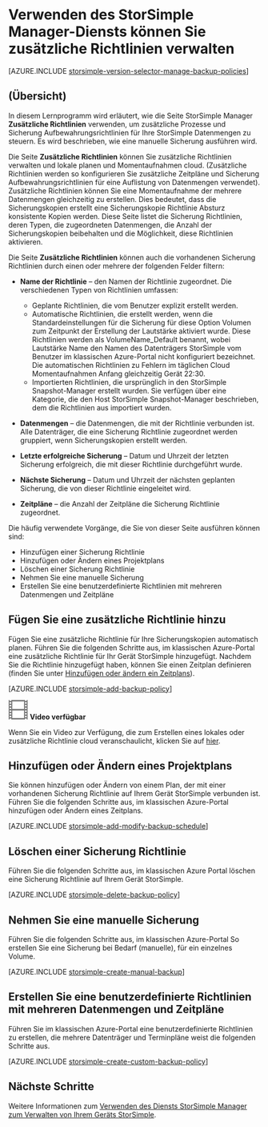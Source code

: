 <properties 
   pageTitle="Verwalten Sie Ihre StorSimple zusätzliche Richtlinien | Microsoft Azure"
   description="Erläutert die Verwendung des StorSimple Manager-Diensts erstellen und Verwalten von manuelle Sicherungskopien, zusätzliche Zeitpläne und Sicherung Aufbewahrung."
   services="storsimple"
   documentationCenter="NA"
   authors="SharS"
   manager="carmonm"
   editor=""/>
<tags 
   ms.service="storsimple"
   ms.devlang="NA"
   ms.topic="article"
   ms.tgt_pltfrm="NA"
   ms.workload="TBD"
   ms.date="05/10/2016"
   ms.author="v-sharos"/>

# <a name="use-the-storsimple-manager-service-to-manage-backup-policies"></a>Verwenden des StorSimple Manager-Diensts können Sie zusätzliche Richtlinien verwalten

[AZURE.INCLUDE [storsimple-version-selector-manage-backup-policies](../../includes/storsimple-version-selector-manage-backup-policies.md)]

## <a name="overview"></a>(Übersicht)

In diesem Lernprogramm wird erläutert, wie die Seite StorSimple Manager **Zusätzliche Richtlinien** verwenden, um zusätzliche Prozesse und Sicherung Aufbewahrungsrichtlinien für Ihre StorSimple Datenmengen zu steuern. Es wird beschrieben, wie eine manuelle Sicherung ausführen wird.

Die Seite **Zusätzliche Richtlinien** können Sie zusätzliche Richtlinien verwalten und lokale planen und Momentaufnahmen cloud. (Zusätzliche Richtlinien werden so konfigurieren Sie zusätzliche Zeitpläne und Sicherung Aufbewahrungsrichtlinien für eine Auflistung von Datenmengen verwendet). Zusätzliche Richtlinien können Sie eine Momentaufnahme der mehrere Datenmengen gleichzeitig zu erstellen. Dies bedeutet, dass die Sicherungskopien erstellt eine Sicherungskopie Richtlinie Absturz konsistente Kopien werden. Diese Seite listet die Sicherung Richtlinien, deren Typen, die zugeordneten Datenmengen, die Anzahl der Sicherungskopien beibehalten und die Möglichkeit, diese Richtlinien aktivieren.

Die Seite **Zusätzliche Richtlinien** können auch die vorhandenen Sicherung Richtlinien durch einen oder mehrere der folgenden Felder filtern:

- **Name der Richtlinie** – den Namen der Richtlinie zugeordnet. Die verschiedenen Typen von Richtlinien umfassen:

   - Geplante Richtlinien, die vom Benutzer explizit erstellt werden.
   - Automatische Richtlinien, die erstellt werden, wenn die Standardeinstellungen für die Sicherung für diese Option Volumen zum Zeitpunkt der Erstellung der Lautstärke aktiviert wurde. Diese Richtlinien werden als VolumeName_Default benannt, wobei Lautstärke Name den Namen des Datenträgers StorSimple vom Benutzer im klassischen Azure-Portal nicht konfiguriert bezeichnet. Die automatischen Richtlinien zu Fehlern im täglichen Cloud Momentaufnahmen Anfang gleichzeitig Gerät 22:30.
   - Importierten Richtlinien, die ursprünglich in den StorSimple Snapshot-Manager erstellt wurden. Sie verfügen über eine Kategorie, die den Host StorSimple Snapshot-Manager beschrieben, dem die Richtlinien aus importiert wurden.

- **Datenmengen** – die Datenmengen, die mit der Richtlinie verbunden ist. Alle Datenträger, die eine Sicherung Richtlinie zugeordnet werden gruppiert, wenn Sicherungskopien erstellt werden.

- **Letzte erfolgreiche Sicherung** – Datum und Uhrzeit der letzten Sicherung erfolgreich, die mit dieser Richtlinie durchgeführt wurde.

- **Nächste Sicherung** – Datum und Uhrzeit der nächsten geplanten Sicherung, die von dieser Richtlinie eingeleitet wird.

- **Zeitpläne** – die Anzahl der Zeitpläne die Sicherung Richtlinie zugeordnet.

Die häufig verwendete Vorgänge, die Sie von dieser Seite ausführen können sind:

- Hinzufügen einer Sicherung Richtlinie 
- Hinzufügen oder Ändern eines Projektplans 
- Löschen einer Sicherung Richtlinie 
- Nehmen Sie eine manuelle Sicherung 
- Erstellen Sie eine benutzerdefinierte Richtlinien mit mehreren Datenmengen und Zeitpläne 

## <a name="add-a-backup-policy"></a>Fügen Sie eine zusätzliche Richtlinie hinzu

Fügen Sie eine zusätzliche Richtlinie für Ihre Sicherungskopien automatisch planen. Führen Sie die folgenden Schritte aus, im klassischen Azure-Portal eine zusätzliche Richtlinie für Ihr Gerät StorSimple hinzugefügt. Nachdem Sie die Richtlinie hinzugefügt haben, können Sie einen Zeitplan definieren (finden Sie unter [Hinzufügen oder ändern ein Zeitplans](#add-or-modify-a-schedule)).

[AZURE.INCLUDE [storsimple-add-backup-policy](../../includes/storsimple-add-backup-policy.md)]

![Video verfügbar](./media/storsimple-manage-backup-policies/Video_icon.png) **Video verfügbar**

Wenn Sie ein Video zur Verfügung, die zum Erstellen eines lokales oder zusätzliche Richtlinie cloud veranschaulicht, klicken Sie auf [hier](https://azure.microsoft.com/documentation/videos/create-storsimple-backup-policies/).


## <a name="add-or-modify-a-schedule"></a>Hinzufügen oder Ändern eines Projektplans

Sie können hinzufügen oder Ändern von einem Plan, der mit einer vorhandenen Sicherung Richtlinie auf Ihrem Gerät StorSimple verbunden ist. Führen Sie die folgenden Schritte aus, im klassischen Azure-Portal hinzufügen oder Ändern eines Zeitplans.

[AZURE.INCLUDE [storsimple-add-modify-backup-schedule](../../includes/storsimple-add-modify-backup-schedule.md)]

## <a name="delete-a-backup-policy"></a>Löschen einer Sicherung Richtlinie

Führen Sie die folgenden Schritte aus, im klassischen Azure Portal löschen eine Sicherung Richtlinie auf Ihrem Gerät StorSimple.

[AZURE.INCLUDE [storsimple-delete-backup-policy](../../includes/storsimple-delete-backup-policy.md)]


## <a name="take-a-manual-backup"></a>Nehmen Sie eine manuelle Sicherung

Führen Sie die folgenden Schritte aus, im klassischen Azure-Portal So erstellen Sie eine Sicherung bei Bedarf (manuelle), für ein einzelnes Volume.

[AZURE.INCLUDE [storsimple-create-manual-backup](../../includes/storsimple-create-manual-backup.md)]

## <a name="create-a-custom-backup-policy-with-multiple-volumes-and-schedules"></a>Erstellen Sie eine benutzerdefinierte Richtlinien mit mehreren Datenmengen und Zeitpläne

Führen Sie im klassischen Azure-Portal eine benutzerdefinierte Richtlinien zu erstellen, die mehrere Datenträger und Terminpläne weist die folgenden Schritte aus.

[AZURE.INCLUDE [storsimple-create-custom-backup-policy](../../includes/storsimple-create-custom-backup-policy.md)]


## <a name="next-steps"></a>Nächste Schritte

Weitere Informationen zum [Verwenden des Diensts StorSimple Manager zum Verwalten von Ihrem Geräts StorSimple](storsimple-manager-service-administration.md).
